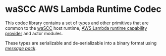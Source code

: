 # waSCC AWS Lambda Runtime Codec

This codec library contains a set of types and other primitives that are common to the [waSCC](https://wascc.dev/) host runtime, [AWS Lambda runtime capability provider](https://github.com/ewbankkit/aws-lambda-runtime-provider) and actor modules.

These types are serializable and de-serializable into a binary format using _[message pack](https://msgpack.org)_.
